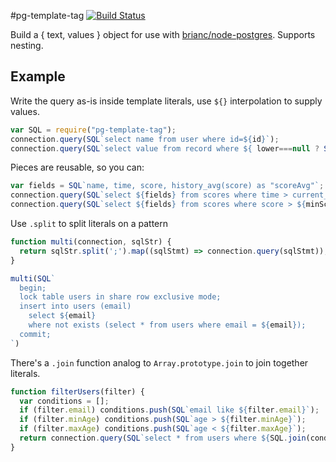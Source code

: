#pg-template-tag
[![Build Status](https://travis-ci.org/XeCycle/pg-template-tag.svg)](https://travis-ci.org/XeCycle/pg-template-tag)

Build a { text, values } object for use with
[brianc/node-postgres](https://github.com/brianc/node-postgres/).
Supports nesting.

## Example

Write the query as-is inside template literals, use `${}` interpolation to
supply values.

```javascript
var SQL = require("pg-template-tag");
connection.query(SQL`select name from user where id=${id}`);
connection.query(SQL`select value from record where ${ lower===null ? SQL`true` : SQL`time > ${lower}`}`);
```

Pieces are reusable, so you can:

```javascript
var fields = SQL`name, time, score, history_avg(score) as "scoreAvg"`;
connection.query(SQL`select ${fields} from scores where time > current_date`);
connection.query(SQL`select ${fields} from scores where score > ${minScore}`);
```

Use `.split` to split literals on a pattern

```javascript
function multi(connection, sqlStr) {
  return sqlStr.split(';').map((sqlStmt) => connection.query(sqlStmt));
}

multi(SQL`
  begin;
  lock table users in share row exclusive mode;
  insert into users (email)
    select ${email}
    where not exists (select * from users where email = ${email});
  commit;
`)
```

There's a `.join` function analog to `Array.prototype.join` to join together literals.

```javascript
function filterUsers(filter) {
  var conditions = [];
  if (filter.email) conditions.push(SQL`email like ${filter.email}`);
  if (filter.minAge) conditions.push(SQL`age > ${filter.minAge}`);
  if (filter.maxAge) conditions.push(SQL`age < ${filter.maxAge}`);
  return connection.query(SQL`select * from users where ${SQL.join(conditions, ' and ')}`);
}
```
